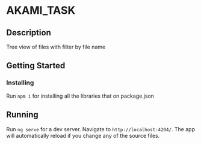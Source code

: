 # AKAMI_TASK

## Description
Tree view of files with filter by file name

## Getting Started

### Installing
Run `npm i` for installing all the libraries that on package.json

## Running
Run `ng serve` for a dev server. Navigate to `http://localhost:4204/`. 
The app will automatically reload if you change any of the source files.

    

